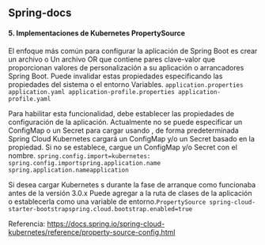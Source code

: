 ## Spring-docs

#### 5. Implementaciones de Kubernetes PropertySource

El enfoque más común para configurar la aplicación de Spring Boot es crear un archivo o Un archivo OR que contiene pares clave-valor que proporcionan valores de personalización a su aplicación o arrancadores Spring Boot. Puede invalidar estas propiedades especificando las propiedades del sistema o el entorno Variables. ```application.properties application.yaml application-profile.properties application-profile.yaml```

Para habilitar esta funcionalidad, debe establecer las propiedades de configuración de la aplicación. Actualmente no se puede especificar un ConfigMap o un Secret para cargar usando , de forma predeterminada Spring Cloud Kubernetes cargará un ConfigMap y/o un Secret basado en la propiedad. Si no se establece, cargue un ConfigMap y/o Secret con el nombre. ```spring.config.import=kubernetes: spring.config.importspring.application.name spring.application.nameapplication```

Si desea cargar Kubernetes s durante la fase de arranque como funcionaba antes de la versión 3.0.x Puede agregar a la ruta de clases de la aplicación o establecerla como una variable de entorno.```PropertySource spring-cloud-starter-bootstrapspring.cloud.bootstrap.enabled=true```

Referencia: https://docs.spring.io/spring-cloud-kubernetes/reference/property-source-config.html